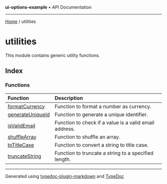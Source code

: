 **ui-options-example** • API Documentation

***

[Home](../README.md) / utilities

# utilities

This module contains generic utility functions.

## Index

### Functions

| Function | Description |
| :------ | :------ |
| [formatCurrency](functions/formatCurrency.md) | Function to format a number as currency. |
| [generateUniqueId](functions/generateUniqueId.md) | Function to generate a unique identifier. |
| [isValidEmail](functions/isValidEmail.md) | Function to check if a value is a valid email address. |
| [shuffleArray](functions/shuffleArray.md) | Function to shuffle an array. |
| [toTitleCase](functions/toTitleCase.md) | Function to convert a string to title case. |
| [truncateString](functions/truncateString.md) | Function to truncate a string to a specified length. |

***

Generated using [typedoc-plugin-markdown](https://www.npmjs.com/package/typedoc-plugin-markdown) and [TypeDoc](https://typedoc.org/)
